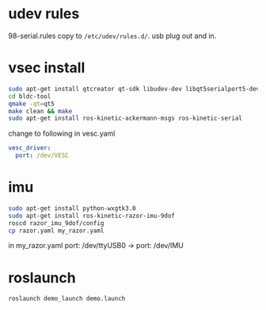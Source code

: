 # udev rules
98-serial.rules copy to `/etc/udev/rules.d/`. usb plug out and in.  

# vsec install
```bash
sudo apt-get install qtcreator qt-sdk libudev-dev libqt5serialport5-dev
cd bldc-tool
qmake -qt=qt5
make clean && make
sudo apt-get install ros-kinetic-ackermann-msgs ros-kinetic-serial
```
change to following in vesc.yaml
```yaml
vesc_driver:
  port: /dev/VESC
```
# imu
```bash
sudo apt-get install python-wxgtk3.0
sudo apt-get install ros-kinetic-razor-imu-9dof
roscd razor_imu_9dof/config
cp razor.yaml my_razor.yaml
```
in my_razor.yaml
 port: /dev/ttyUSB0 -> port: /dev/IMU

# roslaunch
```bash
roslaunch demo_launch demo.launch
```